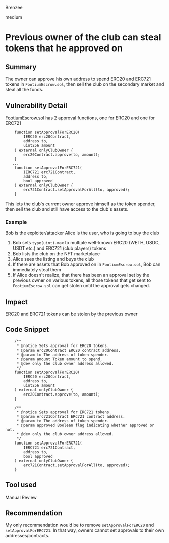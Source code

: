 Brenzee

medium

# Previous owner of the club can steal tokens that he approved on

## Summary
The owner can approve his own address to spend ERC20 and ERC721 tokens in `FootiumEscrow.sol`, then sell the club on the secondary market and steal all the funds.

## Vulnerability Detail
[FootiumEscrow.sol](https://github.com/sherlock-audit/2023-04-footium/blob/main/footium-eth-shareable/contracts/FootiumEscrow.sol#L75-L96) has 2 approval functions, one for ERC20 and one for ERC721
```solidity
    function setApprovalForERC20(
        IERC20 erc20Contract,
        address to,
        uint256 amount
    ) external onlyClubOwner {
        erc20Contract.approve(to, amount);
    }
   ...
    function setApprovalForERC721(
        IERC721 erc721Contract,
        address to,
        bool approved
    ) external onlyClubOwner {
        erc721Contract.setApprovalForAll(to, approved);
    }
```
This lets the club's current owner approve himself as the token spender, then sell the club and still have access to the club's assets.

### Example
Bob is the exploiter/attacker
Alice is the user, who is going to buy the club

1. Bob sets `type(uint).max` to multiple well-known ERC20 (WETH, USDC, USDT etc.) and ERC721 (club players) tokens
2. Bob lists the club on the NFT marketplace
3. Alice sees the listing and buys the club
4. If there are assets that Bob approved on in `FootiumEscrow.sol`, Bob can immediately steal them
5. If Alice doesn't realize, that there has been an approval set by the previous owner on various tokens, all those tokens that get sent to `FootiumEscrow.sol` can get stolen until the approval gets changed.

## Impact
ERC20 and ERC721 tokens can be stolen by the previous owner

## Code Snippet
```solidity
    /**
     * @notice Sets approval for ERC20 tokens.
     * @param erc20Contract ERC20 contract address.
     * @param to The address of token spender.
     * @param amount Token amount to spend.
     * @dev only the club owner address allowed.
     */
    function setApprovalForERC20(
        IERC20 erc20Contract,
        address to,
        uint256 amount
    ) external onlyClubOwner {
        erc20Contract.approve(to, amount);
    }

    /**
     * @notice Sets approval for ERC721 tokens.
     * @param erc721Contract ERC721 contract address.
     * @param to The address of token spender.
     * @param approved Boolean flag indicating whether approved or not.
     * @dev only the club owner address allowed.
     */
    function setApprovalForERC721(
        IERC721 erc721Contract,
        address to,
        bool approved
    ) external onlyClubOwner {
        erc721Contract.setApprovalForAll(to, approved);
    }
```

## Tool used

Manual Review

## Recommendation
My only recommendation would be to remove `setApprovalForERC20` and `setApprovalForERC721`. In that way, owners cannot set approvals to their own addresses/contracts.

